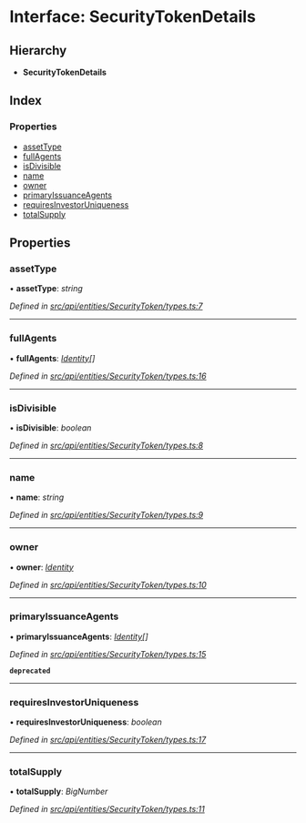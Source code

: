 # Interface: SecurityTokenDetails

## Hierarchy

* **SecurityTokenDetails**

## Index

### Properties

* [assetType](securitytokendetails.md#assettype)
* [fullAgents](securitytokendetails.md#fullagents)
* [isDivisible](securitytokendetails.md#isdivisible)
* [name](securitytokendetails.md#name)
* [owner](securitytokendetails.md#owner)
* [primaryIssuanceAgents](securitytokendetails.md#primaryissuanceagents)
* [requiresInvestorUniqueness](securitytokendetails.md#requiresinvestoruniqueness)
* [totalSupply](securitytokendetails.md#totalsupply)

## Properties

###  assetType

• **assetType**: *string*

*Defined in [src/api/entities/SecurityToken/types.ts:7](https://github.com/PolymathNetwork/polymesh-sdk/blob/da0f7fd7/src/api/entities/SecurityToken/types.ts#L7)*

___

###  fullAgents

• **fullAgents**: *[Identity](../classes/identity.md)[]*

*Defined in [src/api/entities/SecurityToken/types.ts:16](https://github.com/PolymathNetwork/polymesh-sdk/blob/da0f7fd7/src/api/entities/SecurityToken/types.ts#L16)*

___

###  isDivisible

• **isDivisible**: *boolean*

*Defined in [src/api/entities/SecurityToken/types.ts:8](https://github.com/PolymathNetwork/polymesh-sdk/blob/da0f7fd7/src/api/entities/SecurityToken/types.ts#L8)*

___

###  name

• **name**: *string*

*Defined in [src/api/entities/SecurityToken/types.ts:9](https://github.com/PolymathNetwork/polymesh-sdk/blob/da0f7fd7/src/api/entities/SecurityToken/types.ts#L9)*

___

###  owner

• **owner**: *[Identity](../classes/identity.md)*

*Defined in [src/api/entities/SecurityToken/types.ts:10](https://github.com/PolymathNetwork/polymesh-sdk/blob/da0f7fd7/src/api/entities/SecurityToken/types.ts#L10)*

___

###  primaryIssuanceAgents

• **primaryIssuanceAgents**: *[Identity](../classes/identity.md)[]*

*Defined in [src/api/entities/SecurityToken/types.ts:15](https://github.com/PolymathNetwork/polymesh-sdk/blob/da0f7fd7/src/api/entities/SecurityToken/types.ts#L15)*

**`deprecated`** 

___

###  requiresInvestorUniqueness

• **requiresInvestorUniqueness**: *boolean*

*Defined in [src/api/entities/SecurityToken/types.ts:17](https://github.com/PolymathNetwork/polymesh-sdk/blob/da0f7fd7/src/api/entities/SecurityToken/types.ts#L17)*

___

###  totalSupply

• **totalSupply**: *BigNumber*

*Defined in [src/api/entities/SecurityToken/types.ts:11](https://github.com/PolymathNetwork/polymesh-sdk/blob/da0f7fd7/src/api/entities/SecurityToken/types.ts#L11)*
